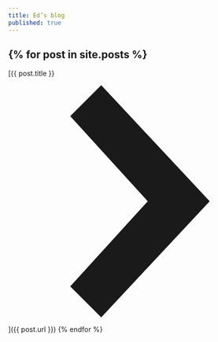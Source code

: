 ```yaml
---
title: Ed’s blog
published: true
---
```

{% for post in site.posts %}
---
[{{ post.title }} <svg class="w1" data-icon="chevronRight" viewBox="0 0 32 32" style="fill:currentcolor"><title>chevronRight icon</title><path d="M12 1 L26 16 L12 31 L8 27 L18 16 L8 5 z"></path></svg>]({{ post.url }})
{% endfor %}
